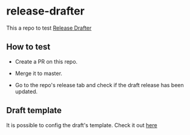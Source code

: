 # release-drafter

This a repo to test [Release Drafter](https://github.com/marketplace/actions/release-drafter)

## How to test

- Create a PR on this repo.

- Merge it to master.

- Go to the repo's release tab and check if the draft release has been updated.

## Draft template

It is possible to config the draft's template. Check it out [here](https://github.com/marketplace/actions/release-drafter#configuration)
